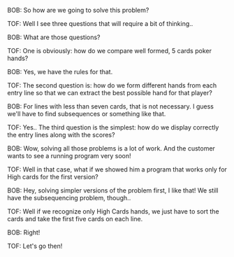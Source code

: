 BOB: So how are we going to solve this problem?

TOF: Well I see three questions that will require a bit of thinking..

BOB: What are those questions?

TOF: One is obviously: how do we compare well formed, 5 cards poker hands?

BOB: Yes, we have the rules for that. 

TOF: The second question is: how do we form different hands from each entry line so that we can extract the best possible hand for that player?

BOB: For lines with less than seven cards, that is not necessary. I guess we'll have to find subsequences or something like that. 

TOF: Yes.. The third question is the simplest: how do we display correctly the entry lines along with the scores?

BOB: Wow, solving all those problems is a lot of work. And the customer wants to see a running program very soon!

TOF: Well in that case, what if we showed him a program that works only for High cards for the first version?

BOB: Hey, solving simpler versions of the problem first, I like that! We still have the subsequencing problem, though..

TOF: Well if we recognize only High Cards hands, we just have to sort the cards and take the first five cards on each line. 

BOB: Right!

TOF: Let's go then!

